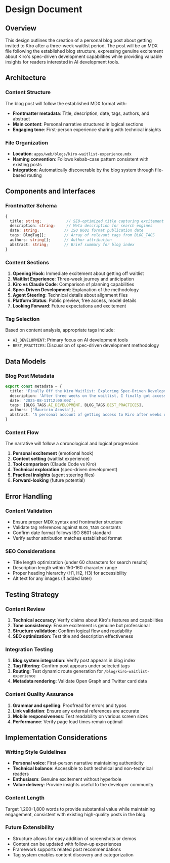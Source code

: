 # Design Document

## Overview

This design outlines the creation of a personal blog post about getting invited to Kiro after a three-week waitlist period. The post will be an MDX file following the established blog structure, expressing genuine excitement about Kiro's spec-driven development capabilities while providing valuable insights for readers interested in AI development tools.

## Architecture

### Content Structure
The blog post will follow the established MDX format with:
- **Frontmatter metadata**: Title, description, date, tags, authors, and abstract
- **Main content**: Personal narrative structured in logical sections
- **Engaging tone**: First-person experience sharing with technical insights

### File Organization
- **Location**: `apps/web/blogs/kiro-waitlist-experience.mdx`
- **Naming convention**: Follows kebab-case pattern consistent with existing posts
- **Integration**: Automatically discoverable by the blog system through file-based routing

## Components and Interfaces

### Frontmatter Schema
```typescript
{
  title: string;           // SEO-optimized title capturing excitement
  description: string;     // Meta description for search engines
  date: string;           // ISO 8601 format publication date
  tags: BlogTag[];        // Array of relevant tags from BLOG_TAGS
  authors: string[];      // Author attribution
  abstract: string;       // Brief summary for blog index
}
```

### Content Sections
1. **Opening Hook**: Immediate excitement about getting off waitlist
2. **Waitlist Experience**: Three-week journey and anticipation
3. **Kiro vs Claude Code**: Comparison of planning capabilities
4. **Spec-Driven Development**: Explanation of the methodology
5. **Agent Steering**: Technical details about alignment files
6. **Platform Status**: Public preview, free access, model details
7. **Looking Forward**: Future expectations and excitement

### Tag Selection
Based on content analysis, appropriate tags include:
- `AI_DEVELOPMENT`: Primary focus on AI development tools
- `BEST_PRACTICES`: Discussion of spec-driven development methodology

## Data Models

### Blog Post Metadata
```typescript
export const metadata = {
  title: 'Finally Off the Kiro Waitlist: Exploring Spec-Driven Development',
  description: 'After three weeks on the waitlist, I finally got access to Kiro! Sharing my excitement about spec-driven development and how it compares to Claude Code\'s planning features.',
  date: '2025-08-11T12:00:00Z',
  tags: [BLOG_TAGS.AI_DEVELOPMENT, BLOG_TAGS.BEST_PRACTICES],
  authors: ['Mauricio Acosta'],
  abstract: 'A personal account of getting access to Kiro after weeks of waiting, exploring its spec-driven development approach and agent steering capabilities.',
}
```

### Content Flow
The narrative will follow a chronological and logical progression:
1. **Personal excitement** (emotional hook)
2. **Context setting** (waitlist experience)
3. **Tool comparison** (Claude Code vs Kiro)
4. **Technical exploration** (spec-driven development)
5. **Practical insights** (agent steering files)
6. **Forward-looking** (future potential)

## Error Handling

### Content Validation
- Ensure proper MDX syntax and frontmatter structure
- Validate tag references against `BLOG_TAGS` constants
- Confirm date format follows ISO 8601 standard
- Verify author attribution matches established format

### SEO Considerations
- Title length optimization (under 60 characters for search results)
- Description length within 150-160 character range
- Proper heading hierarchy (H1, H2, H3) for accessibility
- Alt text for any images (if added later)

## Testing Strategy

### Content Review
1. **Technical accuracy**: Verify claims about Kiro's features and capabilities
2. **Tone consistency**: Ensure excitement is genuine but professional
3. **Structure validation**: Confirm logical flow and readability
4. **SEO optimization**: Test title and description effectiveness

### Integration Testing
1. **Blog system integration**: Verify post appears in blog index
2. **Tag filtering**: Confirm post appears under selected tags
3. **Routing**: Test dynamic route generation for `/blog/kiro-waitlist-experience`
4. **Metadata rendering**: Validate Open Graph and Twitter card data

### Content Quality Assurance
1. **Grammar and spelling**: Proofread for errors and typos
2. **Link validation**: Ensure any external references are accurate
3. **Mobile responsiveness**: Test readability on various screen sizes
4. **Performance**: Verify page load times remain optimal

## Implementation Considerations

### Writing Style Guidelines
- **Personal voice**: First-person narrative maintaining authenticity
- **Technical balance**: Accessible to both technical and non-technical readers
- **Enthusiasm**: Genuine excitement without hyperbole
- **Value delivery**: Provide insights useful to the developer community

### Content Length
Target 1,200-1,800 words to provide substantial value while maintaining engagement, consistent with existing high-quality posts in the blog.

### Future Extensibility
- Structure allows for easy addition of screenshots or demos
- Content can be updated with follow-up experiences
- Framework supports related post recommendations
- Tag system enables content discovery and categorization